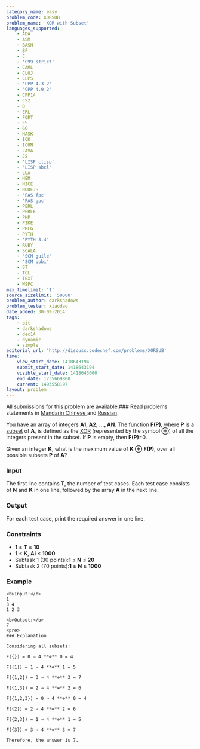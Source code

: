 ```yaml
---
category_name: easy
problem_code: XORSUB
problem_name: 'XOR with Subset'
languages_supported:
    - ADA
    - ASM
    - BASH
    - BF
    - C
    - 'C99 strict'
    - CAML
    - CLOJ
    - CLPS
    - 'CPP 4.3.2'
    - 'CPP 4.9.2'
    - CPP14
    - CS2
    - D
    - ERL
    - FORT
    - FS
    - GO
    - HASK
    - ICK
    - ICON
    - JAVA
    - JS
    - 'LISP clisp'
    - 'LISP sbcl'
    - LUA
    - NEM
    - NICE
    - NODEJS
    - 'PAS fpc'
    - 'PAS gpc'
    - PERL
    - PERL6
    - PHP
    - PIKE
    - PRLG
    - PYTH
    - 'PYTH 3.4'
    - RUBY
    - SCALA
    - 'SCM guile'
    - 'SCM qobi'
    - ST
    - TCL
    - TEXT
    - WSPC
max_timelimit: '1'
source_sizelimit: '50000'
problem_author: darkshadows
problem_tester: xiaodao
date_added: 30-09-2014
tags:
    - bit
    - darkshadows
    - dec14
    - dynamic
    - simple
editorial_url: 'http://discuss.codechef.com/problems/XORSUB'
time:
    view_start_date: 1418643194
    submit_start_date: 1418643194
    visible_start_date: 1418643000
    end_date: 1735669800
    current: 1493558197
layout: problem
---
```

All submissions for this problem are available.### Read problems statements in [Mandarin Chinese ](/download/translated/DEC14/mandarin/XORSUB.pdf) and [Russian](/download/translated/DEC14/russian/XORSUB.pdf).

You have an array of integers **A1, A2, ..., AN**. The function **F(P)**, where **P** is a [subset](http://en.wikipedia.org/wiki/Subset) of **A**, is defined as the [XOR](http://en.wikipedia.org/wiki/Exclusive_or) (represented by the symbol **⊕**) of all the integers present in the subset. If **P** is empty, then **F(P)**=0.

Given an integer **K**, what is the maximum value of **K** **⊕** **F(P)**, over all possible subsets **P** of **A**?

### Input

The first line contains **T**, the number of test cases. Each test case consists of **N** and **K** in one line, followed by the array **A** in the next line.

### Output

For each test case, print the required answer in one line.

### Constraints

- **1** ≤ **T** ≤ **10**
- **1** ≤ **K**, **Ai** ≤ **1000**
- Subtask 1 (30 points):**1** ≤ **N** ≤ **20**
- Subtask 2 (70 points):**1** ≤ **N** ≤ **1000**
 
### Example

 ```
<b>Input:</b>
1
3 4
1 2 3

<b>Output:</b>
7
<pre>
### Explanation

Considering all subsets:

 F({}) = 0 ⇒ 4 **⊕** 0 = 4

 F({1}) = 1 ⇒ 4 **⊕** 1 = 5

 F({1,2}) = 3 ⇒ 4 **⊕** 3 = 7

 F({1,3}) = 2 ⇒ 4 **⊕** 2 = 6

 F({1,2,3}) = 0 ⇒ 4 **⊕** 0 = 4

 F({2}) = 2 ⇒ 4 **⊕** 2 = 6

 F({2,3}) = 1 ⇒ 4 **⊕** 1 = 5

 F({3}) = 3 ⇒ 4 **⊕** 3 = 7

 Therefore, the answer is 7.
